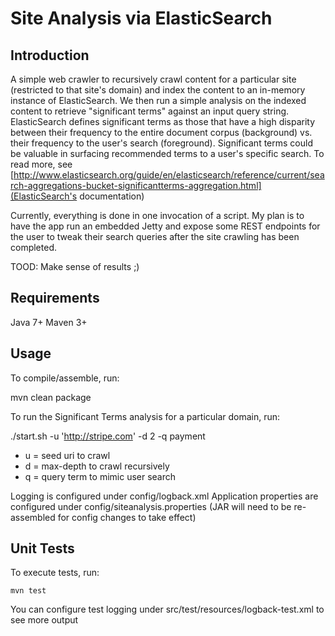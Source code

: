 Site Analysis via ElasticSearch
===============================

Introduction
------------

A simple web crawler to recursively crawl content for a particular site (restricted to that site's domain) and index the content to an in-memory instance of ElasticSearch. We then run a simple analysis on the indexed content to retrieve "significant terms" against an input query string. ElasticSearch defines significant terms as those that have a high disparity between their frequency to the entire document corpus (background) vs. their frequency to the user's search (foreground). Significant terms could be valuable in surfacing recommended terms to a user's specific search. To read more, see [http://www.elasticsearch.org/guide/en/elasticsearch/reference/current/search-aggregations-bucket-significantterms-aggregation.html](ElasticSearch's documentation)

Currently, everything is done in one invocation of a script. My plan is to have the app run an embedded Jetty and expose some REST endpoints for the user to tweak their search queries after the site crawling has been completed.

TOOD: Make sense of results ;)


Requirements
------------
Java 7+
Maven 3+


Usage
------------

To compile/assemble, run:

   mvn clean package

To run the Significant Terms analysis for a particular domain, run:

   ./start.sh -u 'http://stripe.com' -d 2 -q payment
   
+ u = seed uri to crawl
+ d = max-depth to crawl recursively
+ q = query term to mimic user search

Logging is configured under config/logback.xml
Application properties are configured under config/siteanalysis.properties
(JAR will need to be re-assembled for config changes to take effect)


Unit Tests
----------

To execute tests, run: 

    mvn test

You can configure test logging under src/test/resources/logback-test.xml to see more output